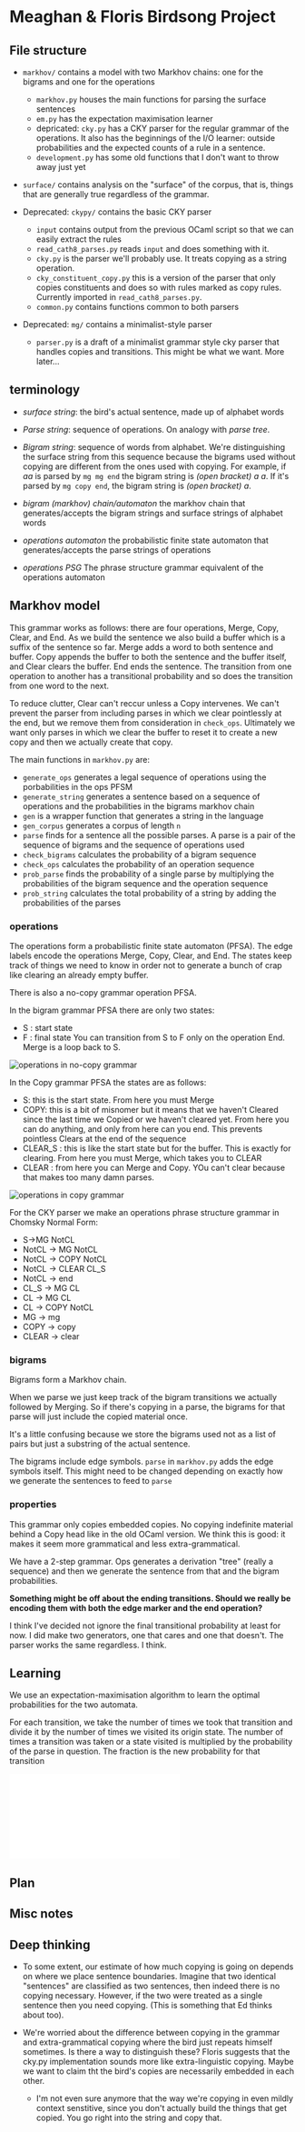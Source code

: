 # Meaghan & Floris Birdsong Project


## File structure
* `markhov/` contains a model with two Markhov chains: one for the bigrams and one for the operations
	* `markhov.py` houses the main functions for parsing the surface sentences
	* `em.py` has the expectation maximisation learner
	* depricated: `cky.py` has a CKY parser for the regular grammar of the operations. It also has the beginnings of the I/O learner: outside probabilities and the expected counts of a rule in a sentence.
	* `development.py` has some old functions that I don't want to throw away just yet
* `surface/` contains analysis on the "surface" of the corpus, that is, things that are generally true regardless of the grammar. 

* Deprecated: `ckypy/` contains the basic CKY parser
	* `input` contains output from the previous OCaml script so that we can easily extract the rules
	* `read_cath8_parses.py` reads `input` and does something with it.
	* `cky.py` is the parser we'll probably use. It treats copying as a string operation.
	* `cky_constituent_copy.py` this is a version of the parser that only copies constituents and does so with rules marked as copy rules. Currently imported in `read_cath8_parses.py`.
	* `common.py` contains functions common to both parsers
* Deprecated: `mg/` contains a minimalist-style parser
	* `parser.py` is a draft of a minimalist grammar style cky parser that handles copies and transitions. This might be what we want. More later...
	  

## terminology

* *surface string*: the bird's actual sentence, made up of alphabet words
* *Parse string*: sequence of operations. On analogy with *parse tree*.
* *Bigram string*: sequence of words from alphabet. We're distinguishing the surface string from this sequence because the bigrams used without copying are different from the ones used with copying. For example, if *aa* is parsed by `mg mg end` the bigram string is *(open bracket) a a*. If it's parsed by `mg copy end`, the bigram string is *(open bracket) a*.

* *bigram (markhov) chain/automaton*  the markhov chain that generates/accepts the bigram strings and surface strings of alphabet words

* *operations automaton* the probabilistic finite state automaton that generates/accepts the parse strings of operations

* *operations PSG*  The phrase structure grammar equivalent of the operations automaton

## Markhov model

This grammar works as follows: there are four operations, Merge, Copy, Clear, and End. As we build the sentence we also build a buffer which is a suffix of the sentence so far. Merge adds a word to both sentence and buffer. Copy appends the buffer to both the sentence and the buffer itself, and Clear clears the buffer. End ends the sentence.  The transition from one operation to another has a transitional probability and so does the transition from one word to the next.

To reduce clutter, Clear can't reccur unless a Copy intervenes. We can't prevent the parser from including parses in which we clear pointlessly at the end, but we remove them from consideration in `check_ops`. Ultimately we want only parses in which we clear the buffer to reset it to create a new copy and then we actually create that copy.

The main functions in `markhov.py` are:

* `generate_ops` generates a legal sequence of operations using the porbabilities in the ops PFSM
* `generate_string` generates a sentence based on a sequence of operations and the probabilities in the bigrams markhov chain
* `gen` is a wrapper function that generates a string in the language
* `gen_corpus` generates a corpus of length `n`
* `parse` finds for a sentence all the possible parses. A parse is a pair of the sequence of bigrams and the sequence of operations used
* `check_bigrams` calculates the probability of a bigram sequence
* `check_ops` calculates the probability of an operation sequence
* `prob_parse` finds the probability of a single parse by multiplying the probabilities of the bigram sequence and the operation sequence
* `prob_string` calculates the total probability of a string by adding the probabilities of the parses 


### operations

The operations form a probabilistic finite state automaton (PFSA). The edge labels encode the operations Merge, Copy, Clear, and End. The states keep track of things we need to know in order not to generate a bunch of crap like clearing an already empty buffer.

There is also a no-copy grammar operation PFSA.

In the bigram grammar PFSA there are only two states:
*  S : start state
*  F : final state
You can transition from S to F only on the operation End. Merge is a loop back to S.

![operations in no-copy grammar](markhov/bi_ops.png)


In the Copy grammar PFSA the states are as follows:

* S:    this is the start state. From here you must Merge
* COPY: this is a bit of misnomer but it means that we haven't Cleared since the last time we Copied or we haven't cleared yet. From here you can do anything, and only from here can you end. This prevents pointless Clears at the end of the sequence
* CLEAR_S : this is like the start state but for the buffer. This is exactly for clearing. From here you must Merge, which takes you to CLEAR
* CLEAR : from here you can Merge and Copy. YOu can't clear because that makes too many damn parses.

![operations in copy grammar](markhov/ops.png)

For the CKY parser we make an operations phrase structure grammar  in Chomsky Normal Form:

* S->MG NotCL
* NotCL -> MG NotCL
* NotCL -> COPY NotCL
* NotCL -> CLEAR CL_S
* NotCL -> end
* CL_S -> MG CL
* CL -> MG CL
* CL -> COPY NotCL
* MG -> mg
* COPY -> copy
* CLEAR -> clear




### bigrams

Bigrams form a Markhov chain.

When we parse we just keep track of the bigram transitions we actually followed by Merging. So if there's copying in a parse, the bigrams for that parse will just include the copied material once.

It's a little confusing because we store the bigrams used not as a list of pairs but just a substring of the actual sentence.

The bigrams include edge symbols. `parse` in `markhov.py` adds the edge symbols itself. This might need to be changed depending on exactly how we generate the sentences to feed to `parse`

### properties

This grammar only copies embedded copies. No copying indefinite material behind a Copy head like in the old OCaml version. We think this is good: it makes it seem more grammatical and less extra-grammatical.

We have a 2-step grammar. Ops generates a derivation "tree" (really a sequence) and then we generate the sentence from that and the bigram probabilities.


**Something might be off about the ending transitions. Should we really be encoding them with both the edge marker and the end operation?**

I think I've decided not ignore the final transitional probability at least for now. I did make two generators, one that cares and one that doesn't. The parser works the same regardless. I think.

## Learning

We use an expectation-maximisation algorithm to learn the optimal probabilities for the two automata.

For each transition, we take the number of times we took that transition and divide it by the number of times we visited its origin state. The number of times a transition was taken or a state visited is multiplied by the probability of the parse in question. The fraction is the new probability for that transition

![Notes on learner](conceptual_smart_stuff.pdf)




<!-- ### CKY parsing -->

<!-- The CKY parser parses the parse strings. We do this so we can use the Inside-Outside algorithm to train the rule probabilities. This is in `markhov/cky.py`. -->

<!-- Since the grammar is regular, we can simplify quite a bit. We only ever fill the diagonal and the last column, and we always know where to look for a potential sister and where to look in the backpointers. We don't need to loop over partitions, and we only have to fill the last column. -->

<!-- ### Inside-Outside Algorithm -->

<!-- `parse`: We CKY-parse each parse string separately, and when we do the I/O counts we add up all rule uses in all parses of a given surface string. -->

<!-- For example, if the bird says *aa*, `parse` in `markhov.py` will give us two parses: (*mg mg end* , *(aa* ) and (*mg copy end* , *(a* ). We run the CKY parser on each of these. When we calculate the expected counts of the rule `S->MG NotCL` in sentence *aa*, we include the use in both parses. -->

<!-- `outside`: Outside probabilities are currently calculated normally EXCEPT that the top right corner is not initialised to 1, but rather to the proportion of the sentence probabilitiy the parse represents. This might not be necessary: I think this fraction might factor out so that we can just include it in the expected counts calculation for the parse. -->

<!-- `c_phi`: Expected counts are calculated differntly rom usual because the parses are not all housed in the same chart. I'll write more about this tomorrow. -->


<!-- **Development notes** -->

<!-- I tried to put all parse strings into the same cky chart. This doesn't work. The cky parser predicts strings that are not in the original set of parse strings. -->



## Plan

## Misc notes



## Deep thinking

* To some extent, our estimate of how much copying is going on depends on where we place sentence boundaries. Imagine that two identical "sentences" are classified as two sentences, then indeed there is no copying necessary. However, if the two were treated as a single sentence then you need copying. (This is something that Ed thinks about too).


* We're worried about the difference between copying in the grammar and extra-grammatical copying where the bird just repeats himself sometimes. Is there a way to distinguish these? Floris suggests that the cky.py implementation sounds more like extra-linguistic copying. Maybe we want to claim tht the bird's copies are necessarily embedded in each other.

	* I'm not even sure anymore that the way we're copying in even mildly context senstitive, since you don't actually build the things that get copied. You go right into the string and copy that.
